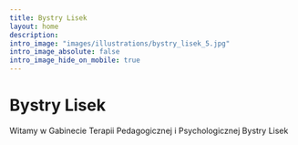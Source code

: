 ```yaml
---
title: Bystry Lisek
layout: home
description:
intro_image: "images/illustrations/bystry_lisek_5.jpg"
intro_image_absolute: false
intro_image_hide_on_mobile: true
---
```


# Bystry Lisek

Witamy w Gabinecie Terapii Pedagogicznej i Psychologicznej Bystry Lisek